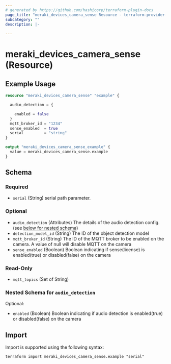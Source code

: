 ```yaml
---
# generated by https://github.com/hashicorp/terraform-plugin-docs
page_title: "meraki_devices_camera_sense Resource - terraform-provider-meraki"
subcategory: ""
description: |-
  
---
```


# meraki_devices_camera_sense (Resource)



## Example Usage

```terraform
resource "meraki_devices_camera_sense" "example" {

  audio_detection = {

    enabled = false
  }
  mqtt_broker_id = "1234"
  sense_enabled  = true
  serial         = "string"
}

output "meraki_devices_camera_sense_example" {
  value = meraki_devices_camera_sense.example
}
```

<!-- schema generated by tfplugindocs -->
## Schema

### Required

- `serial` (String) serial path parameter.

### Optional

- `audio_detection` (Attributes) The details of the audio detection config. (see [below for nested schema](#nestedatt--audio_detection))
- `detection_model_id` (String) The ID of the object detection model
- `mqtt_broker_id` (String) The ID of the MQTT broker to be enabled on the camera. A value of null will disable MQTT on the camera
- `sense_enabled` (Boolean) Boolean indicating if sense(license) is enabled(true) or disabled(false) on the camera

### Read-Only

- `mqtt_topics` (Set of String)

<a id="nestedatt--audio_detection"></a>
### Nested Schema for `audio_detection`

Optional:

- `enabled` (Boolean) Boolean indicating if audio detection is enabled(true) or disabled(false) on the camera

## Import

Import is supported using the following syntax:

```shell
terraform import meraki_devices_camera_sense.example "serial"
```
